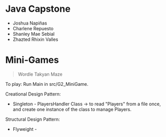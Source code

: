 # Java Capstone
  - Joshua Napiñas
  - Charlene Repuesto
  - Shanley Mae Sebial
  - Zhazted Rhixin Valles

# Mini-Games
  > Wordle
  > Takyan
  > Maze

  To play: Run Main in src/G2_MiniGame.

  Creational Design Pattern:
  + Singleton - PlayersHandler Class
                    -> to read "Players" from a file once, and create one instance of the class to manage Players.

  Structural Design Pattern:
  + Flyweight - 
